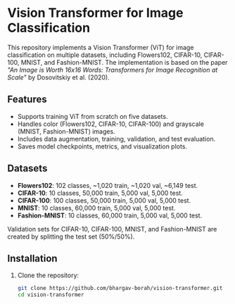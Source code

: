 # Vision Transformer for Image Classification

This repository implements a Vision Transformer (ViT) for image classification on multiple datasets, including Flowers102, CIFAR-10, CIFAR-100, MNIST, and Fashion-MNIST. The implementation is based on the paper *"An Image is Worth 16x16 Words: Transformers for Image Recognition at Scale"* by Dosovitskiy et al. (2020).

## Features
- Supports training ViT from scratch on five datasets.
- Handles color (Flowers102, CIFAR-10, CIFAR-100) and grayscale (MNIST, Fashion-MNIST) images.
- Includes data augmentation, training, validation, and test evaluation.
- Saves model checkpoints, metrics, and visualization plots.

## Datasets
- **Flowers102**: 102 classes, ~1,020 train, ~1,020 val, ~6,149 test.
- **CIFAR-10**: 10 classes, 50,000 train, 5,000 val, 5,000 test.
- **CIFAR-100**: 100 classes, 50,000 train, 5,000 val, 5,000 test.
- **MNIST**: 10 classes, 60,000 train, 5,000 val, 5,000 test.
- **Fashion-MNIST**: 10 classes, 60,000 train, 5,000 val, 5,000 test.

Validation sets for CIFAR-10, CIFAR-100, MNIST, and Fashion-MNIST are created by splitting the test set (50%/50%).

## Installation

1. Clone the repository:
   ```bash
   git clone https://github.com/bhargav-borah/vision-transformer.git
   cd vision-transformer